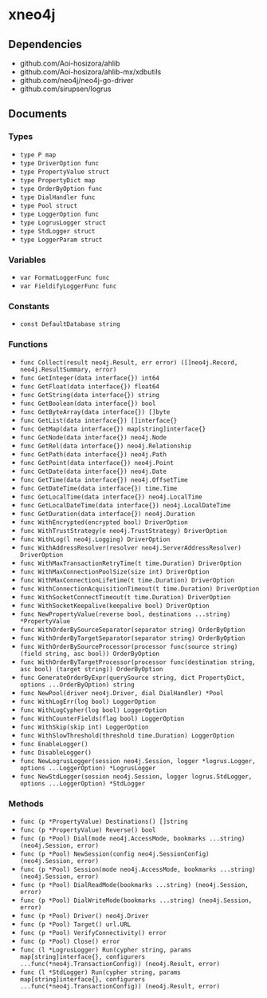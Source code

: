 # xneo4j

## Dependencies

+ github.com/Aoi-hosizora/ahlib
+ github.com/Aoi-hosizora/ahlib-mx/xdbutils
+ github.com/neo4j/neo4j-go-driver
+ github.com/sirupsen/logrus

## Documents

### Types

+ `type P map`
+ `type DriverOption func`
+ `type PropertyValue struct`
+ `type PropertyDict map`
+ `type OrderByOption func`
+ `type DialHandler func`
+ `type Pool struct`
+ `type LoggerOption func`
+ `type LogrusLogger struct`
+ `type StdLogger struct`
+ `type LoggerParam struct`

### Variables

+ `var FormatLoggerFunc func`
+ `var FieldifyLoggerFunc func`

### Constants

+ `const DefaultDatabase string`

### Functions

+ `func Collect(result neo4j.Result, err error) ([]neo4j.Record, neo4j.ResultSummary, error)`
+ `func GetInteger(data interface{}) int64`
+ `func GetFloat(data interface{}) float64`
+ `func GetString(data interface{}) string`
+ `func GetBoolean(data interface{}) bool`
+ `func GetByteArray(data interface{}) []byte`
+ `func GetList(data interface{}) []interface{}`
+ `func GetMap(data interface{}) map[string]interface{}`
+ `func GetNode(data interface{}) neo4j.Node`
+ `func GetRel(data interface{}) neo4j.Relationship`
+ `func GetPath(data interface{}) neo4j.Path`
+ `func GetPoint(data interface{}) neo4j.Point`
+ `func GetDate(data interface{}) neo4j.Date`
+ `func GetTime(data interface{}) neo4j.OffsetTime`
+ `func GetDateTime(data interface{}) time.Time`
+ `func GetLocalTime(data interface{}) neo4j.LocalTime`
+ `func GetLocalDateTime(data interface{}) neo4j.LocalDateTime`
+ `func GetDuration(data interface{}) neo4j.Duration`
+ `func WithEncrypted(encrypted bool) DriverOption`
+ `func WithTrustStrategy(e neo4j.TrustStrategy) DriverOption`
+ `func WithLog(l neo4j.Logging) DriverOption`
+ `func WithAddressResolver(resolver neo4j.ServerAddressResolver) DriverOption`
+ `func WithMaxTransactionRetryTime(t time.Duration) DriverOption`
+ `func WithMaxConnectionPoolSize(size int) DriverOption`
+ `func WithMaxConnectionLifetime(t time.Duration) DriverOption`
+ `func WithConnectionAcquisitionTimeout(t time.Duration) DriverOption`
+ `func WithSocketConnectTimeout(t time.Duration) DriverOption`
+ `func WithSocketKeepalive(keepalive bool) DriverOption`
+ `func NewPropertyValue(reverse bool, destinations ...string) *PropertyValue`
+ `func WithOrderBySourceSeparator(separator string) OrderByOption`
+ `func WithOrderByTargetSeparator(separator string) OrderByOption`
+ `func WithOrderBySourceProcessor(processor func(source string) (field string, asc bool)) OrderByOption`
+ `func WithOrderByTargetProcessor(processor func(destination string, asc bool) (target string)) OrderByOption`
+ `func GenerateOrderByExpr(querySource string, dict PropertyDict, options ...OrderByOption) string`
+ `func NewPool(driver neo4j.Driver, dial DialHandler) *Pool`
+ `func WithLogErr(log bool) LoggerOption`
+ `func WithLogCypher(log bool) LoggerOption`
+ `func WithCounterFields(flag bool) LoggerOption`
+ `func WithSkip(skip int) LoggerOption`
+ `func WithSlowThreshold(threshold time.Duration) LoggerOption`
+ `func EnableLogger()`
+ `func DisableLogger()`
+ `func NewLogrusLogger(session neo4j.Session, logger *logrus.Logger, options ...LoggerOption) *LogrusLogger`
+ `func NewStdLogger(session neo4j.Session, logger logrus.StdLogger, options ...LoggerOption) *StdLogger`

### Methods

+ `func (p *PropertyValue) Destinations() []string`
+ `func (p *PropertyValue) Reverse() bool`
+ `func (p *Pool) Dial(mode neo4j.AccessMode, bookmarks ...string) (neo4j.Session, error)`
+ `func (p *Pool) NewSession(config neo4j.SessionConfig) (neo4j.Session, error)`
+ `func (p *Pool) Session(mode neo4j.AccessMode, bookmarks ...string) (neo4j.Session, error)`
+ `func (p *Pool) DialReadMode(bookmarks ...string) (neo4j.Session, error)`
+ `func (p *Pool) DialWriteMode(bookmarks ...string) (neo4j.Session, error)`
+ `func (p *Pool) Driver() neo4j.Driver`
+ `func (p *Pool) Target() url.URL`
+ `func (p *Pool) VerifyConnectivity() error`
+ `func (p *Pool) Close() error`
+ `func (l *LogrusLogger) Run(cypher string, params map[string]interface{}, configurers ...func(*neo4j.TransactionConfig)) (neo4j.Result, error)`
+ `func (l *StdLogger) Run(cypher string, params map[string]interface{}, configurers ...func(*neo4j.TransactionConfig)) (neo4j.Result, error)`
